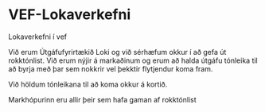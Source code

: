 # VEF-Lokaverkefni
Lokaverkefni í vef

Við erum Útgáfufyrirtækið Loki og við sérhæfum okkur í að gefa út rokktónlist.
Við erum nýjir á markaðinum og erum að halda útgáfu tónleika til að byrja með 
þar sem nokkrir vel þekktir flytjendur koma fram.

Við höldum tónleikana til að koma okkur á kortið.

Markhópurinn eru allir þeir sem hafa gaman af rokktónlist